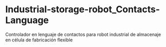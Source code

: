 # Industrial-storage-robot_Contacts-Language
Controlador en lenguaje de contactos para robot industrial de almacenaje en célula de fabricación flexible
